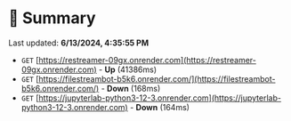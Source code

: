# 📖 Summary
Last updated: **6/13/2024, 4:35:55 PM**

- `GET` [https://restreamer-09gx.onrender.com](https://restreamer-09gx.onrender.com) - **Up** (41386ms)
- `GET` [https://filestreambot-b5k6.onrender.com/](https://filestreambot-b5k6.onrender.com/) - **Down** (168ms)
- `GET` [https://jupyterlab-python3-12-3.onrender.com](https://jupyterlab-python3-12-3.onrender.com) - **Down** (164ms)
